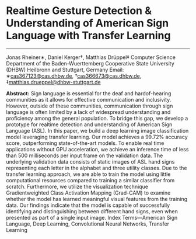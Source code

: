 # Realtime Gesture Detection & Understanding of American Sign Language with Transfer Learning
---
Jonas Rheiner∗, Daniel Kerger†, Matthias Drüppel‡
Computer Science Department of the Baden-Wuerttemberg Cooperative State University (DHBW)
Heilbronn and Stuttgart, Germany
Email: ∗cas367123@cas.dhbw.de, †cas366673@cas.dhbw.de, ‡matthias.drueppel@dhbw-stuttgart.de

**Abstract:** Sign language is essential for the deaf and hardof-hearing communities as it allows for effective communication and inclusivity. However, outside of these communities, communication through sign language is often limited by a lack of widespread understanding and proficiency among the general population. To bridge this gap, we develop a prototype for realtime detection and understanding of American Sign Language (ASL). In this paper, we build a deep learning image classification model leveraging transfer learning. Our model achieves a 99.72% accuracy score, outperforming state-of-the-art models. To enable real time applications without GPU acceleration, we achieve an inference time of less than 500 milliseconds per input frame on the validation data. The underlying validation data consists of static images of ASL hand signs representing each letter in the alphabet and three utility classes. Due to the transfer learning approach, we are able to train the model using little computational resources compared to training a similar classifier from scratch. Furthermore, we utilize the visualization technique Gradientweighted Class Activation Mapping (Grad-CAM) to examine whether the model has learned meaningful visual features from the training data. Our findings indicate that the model is capable of successfully identifying and distinguishing between different hand signs, even when presented as part of a single input image. Index Terms—American Sign Language, Deep Learning, Convolutional Neural Networks, Transfer Learning
